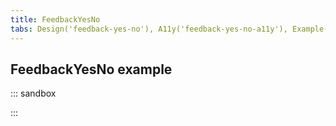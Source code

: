 ```yaml
---
title: FeedbackYesNo
tabs: Design('feedback-yes-no'), A11y('feedback-yes-no-a11y'), Example('feedback-yes-no-code')
---
```


## FeedbackYesNo example

::: sandbox

<script lang="tsx">
  export Demo from './examples/feedbackyesno-example.tsx';
</script>

:::
